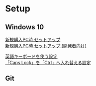 # Setup

## Windows 10

[新規購入PC時 セットアップ](windows10-new-pc-setup.md)  
[新規購入PC時 セットアップ (開発者向け)](windows10-new-pc-setup-for-devs.md)  
  
[英語キーボードを使う設定](windows10-keyboard-us.md)  
[「Caps Lock」を「Ctrl」へ入れ替える設定](windows10-capslock-ctrl.md)

## Git

